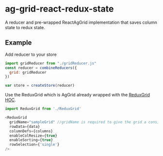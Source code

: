 # ag-grid-react-redux-state
A reducer and pre-wrapped ReactAgGrid implementation that saves column state to redux state.

## Example

Add reducer to your store
```javascript
import gridReducer from "./gridReducer.js"
const reducer = combineReducers({
  grid: gridReducer
})

var store = createStore(reducer)
```

Use the ReduxGrid which is AgGrid already wrapped with the [ReduxGrid HOC](https://github.com/hacocacyb/ag-grid-react-redux-state/blob/master/src/ReduxGrid.js).
```javascript
import ReduxGrid from './ReduxGrid'

<ReduxGrid
  gridName="sampleGrid" //gridName is required to give the grid a consistent key in the redux store
  rowData={data}
  columnDefs={columns}
  enableColResize={true}
  enableSorting={true}
  rowSelection={'single'}
/>

```
